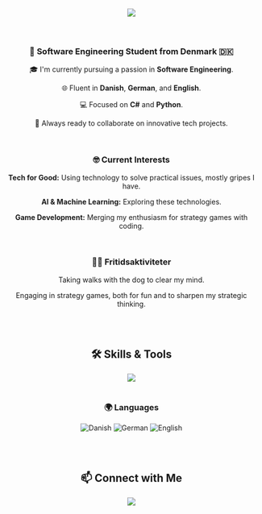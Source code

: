 <h1 align="center">
    <img src="https://readme-typing-svg.herokuapp.com/?font=Fira+Code&size=32&duration=5000&color=FFFFFF&center=true&vCenter=true&width=600&height=70&lines=Hej folkens!" />
</h1>

<br>
<h3 align="center">💼 Software Engineering Student from Denmark 🇩🇰</h3>

<div align="center">

🎓 I'm currently pursuing a passion in **Software Engineering**.

🌐 Fluent in **Danish**, **German**, and **English**.

💻 Focused on **C#** and **Python**.

🚀 Always ready to collaborate on innovative tech projects.

<br>
</div>

<h3 align="center">🤓 Current Interests</h3>

<div align="center">

**Tech for Good:** Using technology to solve practical issues, mostly gripes I have.

**AI & Machine Learning:** Exploring these technologies.

**Game Development:** Merging my enthusiasm for strategy games with coding.

<br>
</div>

<h3 align="center">🏃‍♂️ Fritidsaktiviteter</h3>

<div align="center">

Taking walks with the dog to clear my mind.

Engaging in strategy games, both for fun and to sharpen my strategic thinking.
<br>
<br>

<br>
</div>

<h2 align="center">🛠 Skills & Tools</h2>

<div align="center">
    <img src="https://skillicons.dev/icons?i=csharp,python,dotnet,visualstudio,vscode,git,github" /><br>
<br>
</div>

<h3 align="center">🌍 Languages</h3>

<div align="center">

![Danish](https://img.shields.io/badge/Danish-A_level-0052CC.svg?style=flat-square&logo=Duolingo&logoColor=white)
![German](https://img.shields.io/badge/German-A_level-0052CC.svg?style=flat-square&logo=Duolingo&logoColor=white)
![English](https://img.shields.io/badge/English-A_level-0052CC.svg?style=flat-square&logo=Duolingo&logoColor=white)

<br>
</div>


<br>
<h2 align="center">📫 Connect with Me</h2>

<div align="center"> 
  <a href="https://www.linkedin.com/in/mathias-lund-hansen-776800264/" target="_blank">
    <img src="https://img.shields.io/badge/LinkedIn-0077B5?style=for-the-badge&logo=linkedin&logoColor=white" target="_blank" />
  </a>
<br>
</div>
